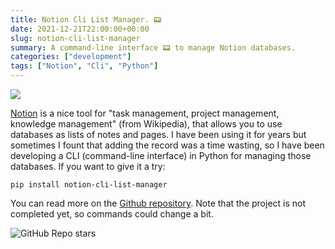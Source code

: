```yaml
---
title: Notion Cli List Manager. 📟
date: 2021-12-21T22:00:00+00:00
slug: notion-cli-list-manager
summary: A command-line interface 📟 to manage Notion databases.
categories: ["development"]
tags: ["Notion", "Cli", "Python"]
---
```


![](/uploads/notion-cli.gif)  

[Notion](https://notion.so) is a nice tool for "task management, project management, knowledge management" (from Wikipedia), that allows you to use databases as lists of notes and pages. I have been using it for years but sometimes I fount that adding the record was a time wasting, so I have been developing a CLI (command-line interface) in Python for managing those databases. If you want to give it a try:  
```
pip install notion-cli-list-manager
```  

You can read more on the [Github repository](https://github.com/jacksalici/notion-cli-list-manager). Note that the project is not completed yet, so commands could change a bit. 

<img class="not-sized" alt="GitHub Repo stars" src="https://img.shields.io/github/stars/jacksalici/notion-cli-list-manager?style=social">